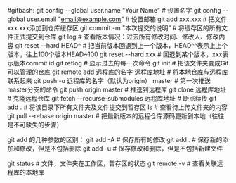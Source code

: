#gitbash:
  git config --global user.name "Your Name" # 设置名字
  git config --global user.email "email@example.com" # 设置邮箱
  git add xxx.xxx # 把文件xxx.xxx添加到仓库缓存区
  git commit -m "本次提交的说明" # 将缓存区的所有文件正式提交到仓库
  git log # 查看版本情况：过去所有修改时间、修改人、修改内容
  git reset --hard HEAD^ # 把当前版本回退到上一个版本，HEAD^^表示上上个版本，往上100个版本HEAD~100
  git reset --hard xxx # 回退到某个版本，xxx表示版本commit id
  git reflog # 显示过去的每一次命令
  git init # 把该文件夹变成Git可以管理的仓库
  git remote add 远程库的名字 远程库地址 # 将本地仓库与远程库联系起来
  git push -u 远程库的名字（默认为origin） master # 第一次推送master分支的命令
  git push origin master # 推送到远程库
  git clone 远程库地址   # 克隆远程仓库
  git fetch  --recurse-submodules 远程库地址 # 断点续传
  git add . # 将该目录下所有文件夹及文件提交到暂存区
  ls # 查看待上传文件夹的内容
  git pull --rebase origin master # 把最新版本的远程仓库源码更新到本地（往往是不可缺失的步骤）

  git add 的几种参数的区别：
  git add -A # 保存所有的修改
  git add . # 保存新的添加和修改，但是不包括删除
  git add -u # 保存修改和删除，但是不包括新建文件

  git status # 文件，文件夹在工作区，暂存区的状态 
  git remote -v # 查看关联远程库的本地库
